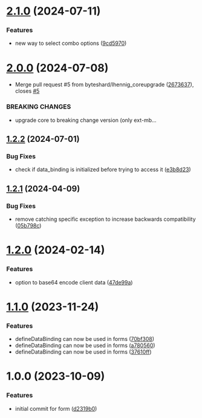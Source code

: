 # [2.1.0](https://github.com/byteshard/form/compare/v2.0.0...v2.1.0) (2024-07-11)


### Features

* new way to select combo options ([9cd5970](https://github.com/byteshard/form/commit/9cd5970dc5794f8be06af6dc6006be9d938a46d9))

# [2.0.0](https://github.com/byteshard/form/compare/v1.2.2...v2.0.0) (2024-07-08)


* Merge pull request #5 from byteshard/lhennig_coreupgrade ([2673637](https://github.com/byteshard/form/commit/26736374834b84dc2a9cf1b9447dcf07a6169378)), closes [#5](https://github.com/byteshard/form/issues/5)


### BREAKING CHANGES

* upgrade core to breaking change version (only ext-mb…

## [1.2.2](https://github.com/byteshard/form/compare/v1.2.1...v1.2.2) (2024-07-01)


### Bug Fixes

* check if data_binding is initialized before trying to access it ([e3b8d23](https://github.com/byteshard/form/commit/e3b8d23127ef5e1bdb29c16e86a4df710878b14e))

## [1.2.1](https://github.com/byteshard/form/compare/v1.2.0...v1.2.1) (2024-04-09)


### Bug Fixes

* remove catching specific exception to increase backwards compatibility ([05b798c](https://github.com/byteshard/form/commit/05b798c11b9b8b02033c0681ef72f574ffea7659))

# [1.2.0](https://github.com/byteshard/form/compare/v1.1.0...v1.2.0) (2024-02-14)


### Features

* option to base64 encode client data ([47de99a](https://github.com/byteshard/form/commit/47de99a711f3165305304e04e02c7271a10ddde0))

# [1.1.0](https://github.com/byteshard/form/compare/v1.0.0...v1.1.0) (2023-11-24)


### Features

* defineDataBinding can now be used in forms ([70bf308](https://github.com/byteshard/form/commit/70bf3087f2b135a2c9520a761f53078cf3347854))
* defineDataBinding can now be used in forms ([a780560](https://github.com/byteshard/form/commit/a7805602778bfcfb3d47d840dcc88943f8713755))
* defineDataBinding can now be used in forms ([37610ff](https://github.com/byteshard/form/commit/37610ffe661ee65e8d1d56b6a4b88f84adff6e84))

# 1.0.0 (2023-10-09)


### Features

* initial commit for form ([d2319b0](https://github.com/byteshard/form/commit/d2319b00b3afd76ef48f70e902bcd7e2716fdd7d))
